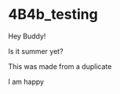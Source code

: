 # 4B4b_testing

Hey Buddy!

Is it summer yet?

This was made from a duplicate










I am happy












